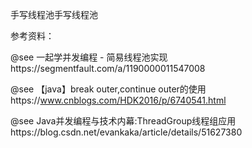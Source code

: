 
手写线程池手写线程池



参考资料：

@see 一起学并发编程 - 简易线程池实现https://segmentfault.com/a/1190000011547008

@see 【java】break outer,continue outer的使用https://www.cnblogs.com/HDK2016/p/6740541.html


@see Java并发编程与技术内幕:ThreadGroup线程组应用https://blog.csdn.net/evankaka/article/details/51627380
